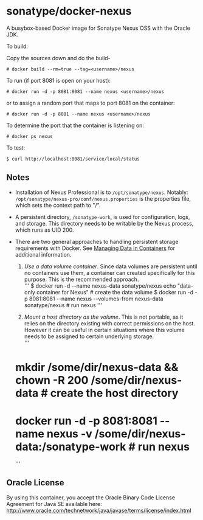 # sonatype/docker-nexus

A busybox-based Docker image for Sonatype Nexus OSS with the Oracle JDK.

To build:

Copy the sources down and do the build-

```
# docker build --rm=true --tag=<username>/nexus
```

To run (if port 8081 is open on your host):

```
# docker run -d -p 8081:8081 --name nexus <username>/nexus
```

or to assign a random port that maps to port 8081 on the container:

```
# docker run -d -p 8081 --name nexus <username>/nexus
```

To determine the port that the container is listening on:

```
# docker ps nexus
```

To test:

```
$ curl http://localhost:8081/service/local/status
```

## Notes

* Installation of Nexus Professional is to `/opt/sonatype/nexus`.  Notably:
  `/opt/sonatype/nexus-pro/conf/nexus.properties` is the properties file,
  which sets the context path to "/".

* A persistent directory, `/sonatype-work`, is used for configuration,
logs, and storage. This directory needs to be writable by the Nexus
process, which runs as UID 200.

* There are two general approaches to handling persistent storage requirements
with Docker. See [Managing Data in Containers](https://docs.docker.com/userguide/dockervolumes/) 
for additional information.

  1. *Use a data volume container*.  Since data volumes are persistent
  until no containers use them, a container can created specifically for 
  this purpose.  This is the recommended approach.  
  '''
    $ docker run -d --name nexus-data sonatype/nexus echo "data-only container for Nexus"  # create the data volume
    $ docker run -d -p 8081:8081 --name nexus --volumes-from nexus-data sonatype/nexus  # run nexus
  '''

  2. *Mount a host directory as the volume*.  This is not portable, as it
  relies on the directory existing with correct permissions on the host.
  However it can be useful in certain situations where this volume needs
  to be assigned to certain underlying storage.  
  '''
    # mkdir /some/dir/nexus-data && chown -R 200 /some/dir/nexus-data  # create the host directory
    # docker run -d -p 8081:8081 --name nexus -v /some/dir/nexus-data:/sonatype-work  # run nexus
  '''


## Oracle License

By using this container, you accept the Oracle Binary
Code License Agreement for Java SE available here:
http://www.oracle.com/technetwork/java/javase/terms/license/index.html
